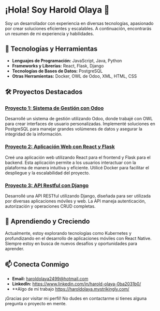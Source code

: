 # ¡Hola! Soy Harold Olaya 👋

Soy un desarrollador con experiencia en diversas tecnologías, apasionado por crear soluciones eficientes y escalables. A continuación, encontrarás un resumen de mi experiencia y habilidades.

## 🚀 Tecnologías y Herramientas

- **Lenguajes de Programación:** JavaScript, Java, Python
- **Frameworks y Librerías:** React, Flask, Django
- **Tecnologías de Bases de Datos:** PostgreSQL
- **Otras Herramientas:** Docker, OWL de Odoo, XML, HTML, CSS

## 🛠️ Proyectos Destacados

### [Proyecto 1: Sistema de Gestión con Odoo](#)
Desarrollé un sistema de gestión utilizando Odoo, donde trabajé con OWL para crear interfaces de usuario personalizadas. Implementé soluciones en PostgreSQL para manejar grandes volúmenes de datos y asegurar la integridad de la información.

### [Proyecto 2: Aplicación Web con React y Flask](#)
Creé una aplicación web utilizando React para el frontend y Flask para el backend. Esta aplicación permite a los usuarios interactuar con la plataforma de manera intuitiva y eficiente. Utilicé Docker para facilitar el despliegue y la escalabilidad del proyecto.

### [Proyecto 3: API Restful con Django](#)
Desarrollé una API RESTful utilizando Django, diseñada para ser utilizada por diversas aplicaciones móviles y web. La API maneja autenticación, autorización y operaciones CRUD completas.

## 🌱 Aprendiendo y Creciendo

Actualmente, estoy explorando tecnologías como Kubernetes y profundizando en el desarrollo de aplicaciones móviles con React Native. Siempre estoy en busca de nuevos desafíos y oportunidades para aprender.

## 📫 Conecta Conmigo

- **Email:** haroldolaya2499@hotmail.com
- **LinkedIn:** https://www.linkedin.com/in/harold-olaya-0ba2031b0/
- **Algo de mi trabajo https://haroldolaya.mystrikingly.com/

¡Gracias por visitar mi perfil! No dudes en contactarme si tienes alguna pregunta o proyecto en mente.

